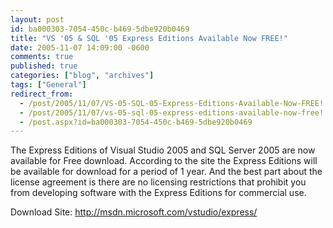 ```yaml
---
layout: post
id: ba000303-7054-450c-b469-5dbe920b0469
title: "VS '05 & SQL '05 Express Editions Available Now FREE!"
date: 2005-11-07 14:09:00 -0600
comments: true
published: true
categories: ["blog", "archives"]
tags: ["General"]
redirect_from: 
  - /post/2005/11/07/VS-05-SQL-05-Express-Editions-Available-Now-FREE!
  - /post/2005/11/07/vs-05-sql-05-express-editions-available-now-free!
  - /post.aspx?id=ba000303-7054-450c-b469-5dbe920b0469
---
```

<!-- more -->
<P>The Express Editions of Visual Studio 2005&nbsp;and SQL Server 2005&nbsp;are now available for Free download. According to the site the Express Editions will be available for download for a period of 1 year. And the best part about the license agreement is there are no licensing restrictions that prohibit you from developing software with the Express Editions for commercial use.</P>
<P>Download Site: <A href="http://msdn.microsoft.com/vstudio/express/">http://msdn.microsoft.com/vstudio/express/</A></P>
